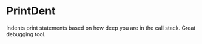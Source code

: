 PrintDent
==========

Indents print statements based on how deep you are in the call stack. Great debugging tool.
